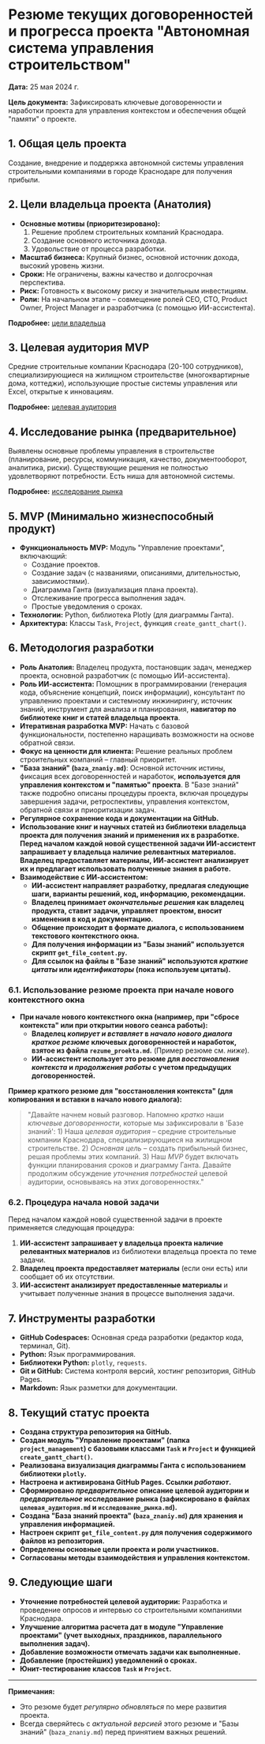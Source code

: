 # Резюме текущих договоренностей и прогресса проекта "Автономная система управления строительством"

**Дата:** 25 мая 2024 г.

**Цель документа:**  Зафиксировать ключевые договоренности и наработки проекта для управления контекстом и обеспечения общей "памяти" о проекте.

## 1. Общая цель проекта

Создание, внедрение и поддержка автономной системы управления строительными компаниями в городе Краснодаре для получения прибыли.

## 2. Цели владельца проекта (Анатолия)

*   **Основные мотивы (приоритезировано):**
    1.  Решение проблем строительных компаний Краснодара.
    2.  Создание основного источника дохода.
    3.  Удовольствие от процесса разработки.
*   **Масштаб бизнеса:** Крупный бизнес, основной источник дохода, высокий уровень жизни.
*   **Сроки:** Не ограничены, важны качество и долгосрочная перспектива.
*   **Риск:** Готовность к высокому риску и значительным инвестициям.
*   **Роли:** На начальном этапе – совмещение ролей CEO, CTO, Product Owner, Project Manager и разработчика (с помощью ИИ-ассистента).

**Подробнее:** [цели владельца](docs/baza_znaniy.md#цели-владельца)

## 3. Целевая аудитория MVP

Средние строительные компании Краснодара (20-100 сотрудников), специализирующиеся на жилищном строительстве (многоквартирные дома, коттеджи), использующие простые системы управления или Excel, открытые к инновациям.

**Подробнее:** [целевая аудитория](docs/baza_znaniy.md#целевая-аудитория)

## 4. Исследование рынка (предварительное)

Выявлены основные проблемы управления в строительстве (планирование, ресурсы, коммуникация, качество, документооборот, аналитика, риски). Существующие решения не полностью удовлетворяют потребности.  Есть ниша для автономной системы.

**Подробнее:** [исследование рынка](docs/baza_znaniy.md#исследование-рынка)

## 5. MVP (Минимально жизнеспособный продукт)

*   **Функциональность MVP:** Модуль "Управление проектами", включающий:
    *   Создание проектов.
    *   Создание задач (с названиями, описаниями, длительностью, зависимостями).
    *   Диаграмма Ганта (визуализация плана проекта).
    *   Отслеживание прогресса выполнения задач.
    *   Простые уведомления о сроках.
*   **Технологии:** Python, библиотека Plotly (для диаграммы Ганта).
*   **Архитектура:**  Классы `Task`, `Project`, функция `create_gantt_chart()`.

## 6. Методология разработки

*   **Роль Анатолия:** Владелец продукта, постановщик задач, менеджер проекта, основной разработчик (с помощью ИИ-ассистента).
*   **Роль ИИ-ассистента:**  Помощник в программировании (генерация кода, объяснение концепций, поиск информации), консультант по управлению проектами и системному инжинирингу, источник знаний, инструмент для анализа и планирования, **навигатор по библиотеке книг и статей владельца проекта**.
*   **Итеративная разработка MVP:** Начать с базовой функциональности, постепенно наращивать возможности на основе обратной связи.
*   **Фокус на ценности для клиента:**  Решение реальных проблем строительных компаний – главный приоритет.
*   **"База знаний" (`baza_znaniy.md`)**:  Основной источник истины, фиксация всех договоренностей и наработок, **используется для управления контекстом и "памятью" проекта**. В "Базе знаний" также подробно описаны процедуры проекта, включая процедуры завершения задачи, ретроспективы, управления контекстом, обратной связи и приоритизации задач.
*   **Регулярное сохранение кода и документации на GitHub.**
*   **Использование книг и научных статей из библиотеки владельца проекта для получения знаний и применения их в разработке.** **Перед началом каждой новой существенной задачи ИИ-ассистент запрашивает у владельца наличие релевантных материалов. Владелец предоставляет материалы, ИИ-ассистент анализирует их и предлагает использовать полученные знания в работе.**
*   **Взаимодействие с ИИ-ассистентом:**
    *   **ИИ-ассистент направляет разработку, предлагая следующие шаги, варианты решений, код, информацию, рекомендации.**
    *   **Владелец принимает *окончательные решения* как владелец продукта, ставит задачи, управляет проектом, вносит изменения в код и документацию.**
    *   **Общение происходит в формате диалога, с использованием текстового контекстного окна.**
    *   **Для получения информации из "Базы знаний" используется скрипт `get_file_content.py`.**
    *   **Для ссылок на файлы в "Базе знаний" используются *краткие цитаты* или *идентификаторы* (пока используем цитаты).**

### 6.1. Использование резюме проекта при начале нового контекстного окна

*   **При начале нового контекстного окна (например, при "сбросе контекста" или при открытии нового сеанса работы):**
    *   **Владелец *копирует и вставляет* в *начало нового диалога* *краткое резюме* ключевых договоренностей и наработок, взятое из файла `rezume_proekta.md`.** (Пример резюме см. *ниже*).
    *   **ИИ-ассистент использует это резюме для *восстановления контекста* и *продолжения работы* с учетом предыдущих договоренностей.**

**Пример краткого резюме для "восстановления контекста" (для копирования и вставки в начало нового диалога):**

> "Давайте начнем новый разговор. Напомню *кратко* наши *ключевые договоренности*, которые мы зафиксировали в 'Базе знаний': 1) Наша *целевая аудитория* – средние строительные компании Краснодара, специализирующиеся на жилищном строительстве. 2) *Основная цель* – создать прибыльный бизнес, решая проблемы этих компаний. 3) Наш *MVP* будет включать функции планирования сроков и диаграмму Ганта. Давайте продолжим обсуждение *уточнения потребностей* целевой аудитории, основываясь на этих договоренностях."

### 6.2. Процедура начала новой задачи

Перед началом каждой новой существенной задачи в проекте применяется следующая процедура:

1.  **ИИ-ассистент запрашивает у владельца проекта наличие релевантных материалов** из библиотеки владельца проекта по теме задачи.
2.  **Владелец проекта предоставляет материалы** (если они есть) или сообщает об их отсутствии.
3.  **ИИ-ассистент анализирует предоставленные материалы** и учитывает полученные знания в процессе выполнения задачи.

## 7. Инструменты разработки

*   **GitHub Codespaces:**  Основная среда разработки (редактор кода, терминал, Git).
*   **Python:**  Язык программирования.
*   **Библиотеки Python:** `plotly`, `requests`.
*   **Git и GitHub:**  Система контроля версий, хостинг репозитория, GitHub Pages.
*   **Markdown:**  Язык разметки для документации.

## 8. Текущий статус проекта

*   **Создана структура репозитория на GitHub.**
*   **Создан модуль "Управление проектами" (папка `project_management`) с базовыми классами `Task` и `Project` и функцией `create_gantt_chart()`.**
*   **Реализована визуализация диаграммы Ганта с использованием библиотеки `plotly`.**
*   **Настроена и активирована GitHub Pages. Ссылки *работают*.**
*   **Сформировано *предварительное* описание целевой аудитории и *предварительное* исследование рынка (зафиксировано в файлах `целевая_аудитория.md` и `исследование_рынка.md`).**
*   **Создана "База знаний проекта" (`baza_znaniy.md`) для хранения и управления информацией.**
*   **Настроен скрипт `get_file_content.py` для получения содержимого файлов из репозитория.**
*   **Определены основные цели проекта и роли участников.**
*   **Согласованы методы взаимодействия и управления контекстом.**

## 9. Следующие шаги

*   **Уточнение потребностей целевой аудитории:**  Разработка и проведение опросов и интервью со строительными компаниями Краснодара.
*   **Улучшение алгоритма расчета дат в модуле "Управление проектами" (учет выходных, праздников, параллельного выполнения задач).**
*   **Добавление возможности отмечать задачи как выполненные.**
*   **Добавление (простейших) уведомлений о сроках.**
*   **Юнит-тестирование классов `Task` и `Project`.**

---

**Примечания:**

*   Это резюме будет *регулярно обновляться* по мере развития проекта.
*   Всегда сверяйтесь с *актуальной версией* этого резюме и "Базы знаний" (`baza_znaniy.md`) перед принятием важных решений.